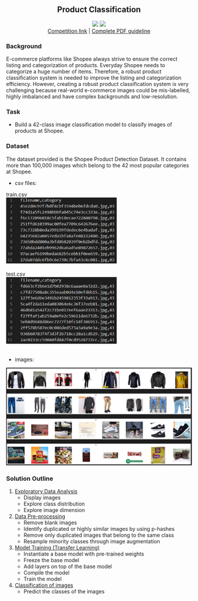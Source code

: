 <div align="center">
  <h2 align="center">Product Classification</h2>
  <img src="https://img.shields.io/badge/Image%20Classification-orange"/>
  <img src="https://img.shields.io/badge/Transfer%20Learning-success"/>
  <br>
  <a href="https://www.kaggle.com/c/shopee-product-detection-student">Competition link</a> | 
  <a href="Guidelines.pdf">Complete PDF guideline</a>
</div>

<h3>Background</h3>
E-commerce platforms like Shopee always strive to ensure the correct listing and categorization of products. Everyday Shopee needs to categorize a huge number of items. Therefore, a robust product classification system is needed to improve the listing and categorization efficiency. However, creating a robust product classification system is very challenging because real-world e-commerce images could be mis-labelled, highly imbalanced and have complex backgrounds and low-resolution.

<h3>Task</h3>

<ul>
<li>Build a 42-class image classification model to classify images of products at Shopee.
</li>
</ul>

<h3>Dataset</h3>

The dataset provided is the Shopee Product Detection Dataset. It contains more than 100,000 images which belong to the 42 most popular categories at Shopee.

* csv files:
<div align="left">
  train.csv
  <br><img src="images/train.png" alt="train" width="300">
</div>
<br>
<div align="left">
  test.csv
  <br><img src="images/test.png" alt="test" width="300">
</div>
<br>

* images:
<div align="left">
  <img src="images/images.png" alt="images">
</div>

<h3>Solution Outline</h3>

<ol>
    <li>
      <a href="ExploratoryDataAnalysis.ipynb">Exploratory Data Analysis</a>
      <ul>
        <li>Display images</li>
        <li>Explore class distribution</li>
        <li>Explore image dimension</li>
      </ul>
    </li>
    <li>
      <a href="Preprocessing.ipynb">Data Pre-processing</a>
      <ul>
        <li>Remove blank images</li>
        <li>Identify duplicated or highly similar images by using p-hashes</li>
        <li>Remove only duplicated images that belong to the same class</li>
        <li>Resample minority classes through image augmentation</li>
      </ul>
    </li>
      <li>
      <a href="Training.ipynb">Model Training (Transfer Learning)</a>
      <ul>
        <li>Instantiate a base model with pre-trained weights</li>
        <li>Freeze the base model</li>
        <li>Add layers on top of the base model</li>
        <li>Compile the model</li>
        <li>Train the model</li>
      </ul>
    </li>
    <li>
      <a href="Classification.ipynb">Classification of images</a>
      <ul>
        <li>Predict the classes of the images</li>
      </ul>
    </li>
</ol>
